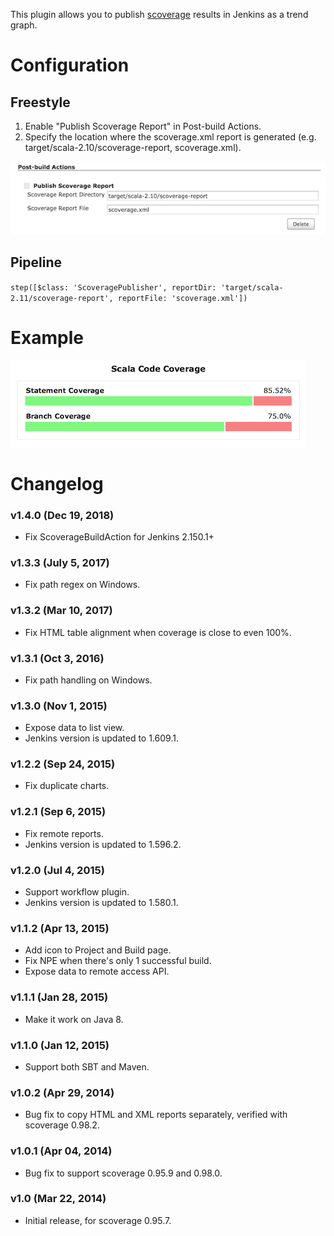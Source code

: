 This plugin allows you to publish
[scoverage](https://github.com/scoverage) results in Jenkins as a trend
graph.

# Configuration

## Freestyle

1.  Enable "Publish Scoverage Report" in Post-build Actions.
2.  Specify the location where the scoverage.xml report is generated
    (e.g. target/scala-2.10/scoverage-report, scoverage.xml).

![](docs/images/t.png)

## Pipeline

`step([$class: 'ScoveragePublisher', reportDir: 'target/scala-2.11/scoverage-report', reportFile: 'scoverage.xml'])`

# Example

![](docs/images/1.png)

# Changelog

### v1.4.0 (Dec 19, 2018)

-   Fix ScoverageBuildAction for Jenkins 2.150.1+

### v1.3.3 (July 5, 2017)

-   Fix path regex on Windows.

### v1.3.2 (Mar 10, 2017)

-   Fix HTML table alignment when coverage is close to even 100%.

### v1.3.1 (Oct 3, 2016)

-   Fix path handling on Windows.

### v1.3.0 (Nov 1, 2015)

-   Expose data to list view.
-   Jenkins version is updated to 1.609.1.

### v1.2.2 (Sep 24, 2015)

-   Fix duplicate charts.

### v1.2.1 (Sep 6, 2015)

-   Fix remote reports.
-   Jenkins version is updated to 1.596.2.

### v1.2.0 (Jul 4, 2015)

-   Support workflow plugin.
-   Jenkins version is updated to 1.580.1.

### v1.1.2 (Apr 13, 2015)

-   Add icon to Project and Build page.
-   Fix NPE when there's only 1 successful build.
-   Expose data to remote access API.

### v1.1.1 (Jan 28, 2015)

-   Make it work on Java 8.

### v1.1.0 (Jan 12, 2015)

-   Support both SBT and Maven.

### v1.0.2 (Apr 29, 2014)

-   Bug fix to copy HTML and XML reports separately, verified with
    scoverage 0.98.2.

### v1.0.1 (Apr 04, 2014)

-   Bug fix to support scoverage 0.95.9 and 0.98.0.

### v1.0 (Mar 22, 2014)

-   Initial release, for scoverage 0.95.7.
